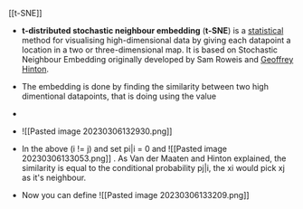 [[t-SNE]]
- **t-distributed stochastic neighbour embedding** (**t-SNE**) is a [statistical](https://en.wikipedia.org/wiki/Statistical "Statistical") method for visualising high-dimensional data by giving each datapoint a location in a two or three-dimensional map. It is based on Stochastic Neighbour Embedding originally developed by Sam Roweis and [Geoffrey Hinton](https://en.wikipedia.org/wiki/Geoffrey_Hinton "Geoffrey Hinton").
- The embedding is done by finding the similarity between two high dimentional datapoints, that is doing using the value
- 
- ![[Pasted image 20230306132930.png]]
- In the above (i != j) and set pi|i = 0 and ![[Pasted image 20230306133053.png]] . As Van der Maaten and Hinton explained, the similarity is equal to the conditional probability pj|i, the xi would pick xj as it's neighbour.

- Now you can define ![[Pasted image 20230306133209.png]] 

